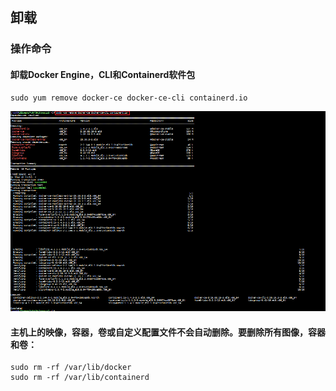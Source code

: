## 卸载

### 操作命令

#### 卸载Docker Engine，CLI和Containerd软件包
```shell
sudo yum remove docker-ce docker-ce-cli containerd.io
```
![卸载](../resource/docker/docker-卸载.png)

#### 主机上的映像，容器，卷或自定义配置文件不会自动删除。要删除所有图像，容器和卷：
```shell
sudo rm -rf /var/lib/docker
sudo rm -rf /var/lib/containerd
```